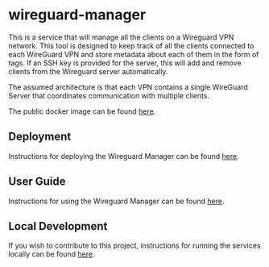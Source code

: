 # wireguard-manager
This is a service that will manage all the clients on a Wireguard VPN network.  This tool is designed to keep track of
all the clients connected to each WireGuard VPN and store metadata about each of them in the form of tags.  If an SSH key is
provided for the server, this will add and remove clients from the Wireguard server automatically.

The assumed architecture is that each VPN contains a single WireGuard Server that coordinates communication with
multiple clients.

The public docker image can be found [here](https://gallery.ecr.aws/g0d6f2g5/wireguard-manager).

## Deployment
Instructions for deploying the Wireguard Manager can be found [here](docs/DEPLOYMENT.md).

## User Guide
Instructions for using the Wireguard Manager can be found [here](docs/USAGE.md).

## Local Development
If you wish to contribute to this project, instructions for running the services locally can be found
[here](docs/DEVELOPMENT.md).
